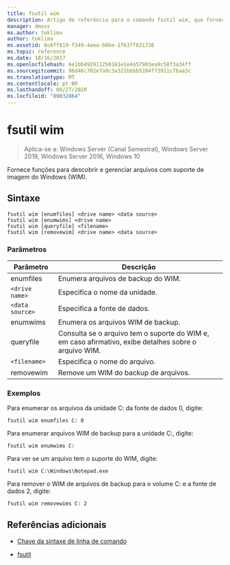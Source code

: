 ```yaml
---
title: fsutil wim
description: Artigo de referência para o comando fsutil wim, que fornece funções para descobrir e gerenciar arquivos com suporte para a imagem do Windows (WIM).
manager: dmoss
ms.author: toklima
author: toklima
ms.assetid: 6c6ff819-f349-4aea-b0be-1f637f631736
ms.topic: reference
ms.date: 10/16/2017
ms.openlocfilehash: 6e1bb492911250161e1e4a57983ea9c58f3a34ff
ms.sourcegitcommit: 96d46c702e7a9c3a321bbbb5284f73911c7baa3c
ms.translationtype: MT
ms.contentlocale: pt-BR
ms.lasthandoff: 08/27/2020
ms.locfileid: "89032864"
---
```

# <a name="fsutil-wim"></a>fsutil wim

> Aplica-se a: Windows Server (Canal Semestral), Windows Server 2019, Windows Server 2016, Windows 10

Fornece funções para descobrir e gerenciar arquivos com suporte de imagem do Windows (WIM).

## <a name="syntax"></a>Sintaxe

```
fsutil wim [enumfiles] <drive name> <data source>
fsutil wim [enumwims] <drive name>
fsutil wim [queryfile] <filename>
fsutil wim [removewim] <drive name> <data source>
```

### <a name="parameters"></a>Parâmetros

| Parâmetro | Descrição |
| --------- | ----------- |
| enumfiles | Enumera arquivos de backup do WIM. |
| `<drive name>` | Especifica o nome da unidade. |
| `<data source>` | Especifica a fonte de dados. |
| enumwims | Enumera os arquivos WIM de backup. |
| queryfile | Consulta se o arquivo tem o suporte do WIM e, em caso afirmativo, exibe detalhes sobre o arquivo WIM. |
| `<filename>` | Especifica o nome do arquivo. |
| removewim | Remove um WIM do backup de arquivos. |

### <a name="examples"></a>Exemplos

Para enumerar os arquivos da unidade C: da fonte de dados 0, digite:

```
fsutil wim enumfiles C: 0
```

Para enumerar arquivos WIM de backup para a unidade C:, digite:

```
fsutil wim enumwims C:
```

Para ver se um arquivo tem o suporte do WIM, digite:

```
fsutil wim C:\Windows\Notepad.exe
```

Para remover o WIM de arquivos de backup para o volume C: e a fonte de dados 2, digite:

```
fsutil wim removewims C: 2
```

## <a name="additional-references"></a>Referências adicionais

- [Chave da sintaxe de linha de comando](command-line-syntax-key.md)

- [fsutil](fsutil.md)
